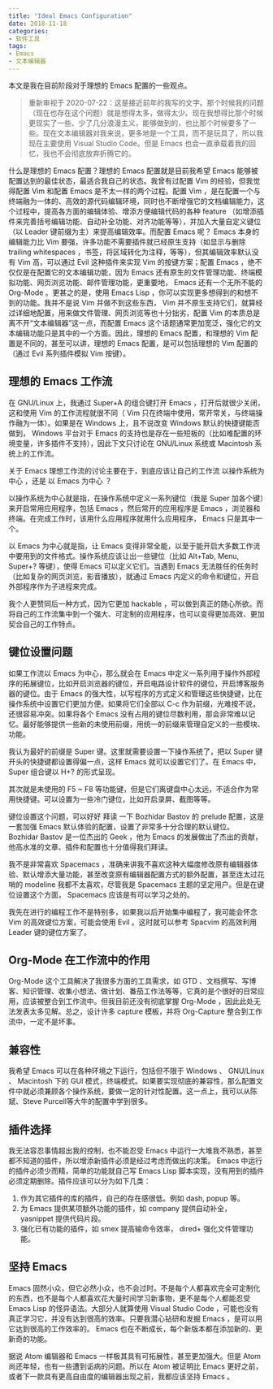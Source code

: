 ```yaml
---
title: "Ideal Emacs Configuration"
date: 2018-11-18
categories:
- 软件工具
tags:
- Emacs
- 文本编辑器
---
```


本文是我在目前阶段对于理想的 Emacs 配置的一些观点。

<!--more-->

> 重新审视于 2020-07-22：这是接近前年的我写的文字。那个时候我的问题（现在也存在这个问题）就是想得太多，做得太少。现在我想得比那个时候更现实了一些、少了几分浪漫主义，能够做到的，也比那个时候要多了一些。现在文本编辑器对我来说，更多地是一个工具，而不是玩具了，所以我现在主要使用 Visual Studio Code。但是 Emacs 也会一直承载着我的回忆，我也不会彻底放弃折腾它的。

什么是理想的 Emacs 配置？理想的 Emacs 配置就是目前我希望 Emacs 能够被配置达到的最佳状态，最适合我自己的状态。我曾有过配置 Vim 的经验，但我觉得配置 Vim 和配置 Emacs 是不太一样的两个过程。配置 Vim ，是在配置一个与终端融为一体的、高效的源代码编辑环境，同时也不断增强它的文档编辑能力，这个过程中，提高各方面的编辑体验、增添方便编辑代码的各种 feature （如增添插件来完善括号编辑功能、自动补全功能、对齐功能等等），并加入大量自定义键位（以 Leader 键前缀为主）来提高编辑效率。而配置 Emacs 呢？ Emacs 本身的编辑能力比 Vim 要强，许多功能不需要插件就已经原生支持（如显示与删除 trailing whitespaces ，书签，将区域转化为注释，等等），但其编辑效率默认没有 Vim 高，可以通过 Evil 这种插件来实现 Vim 的按键方案；配置 Emacs ，绝不仅仅是在配置它的文本编辑功能，因为 Emacs 还有原生的文件管理功能、终端模拟功能、网页浏览功能、邮件管理功能，更重要地， Emacs 还有一个无所不能的 Org-Mode 。更甚之的是，使用 Emacs Lisp ，你可以实现更多想得到的和想不到的功能。我并不是说 Vim 并做不到这些东西， Vim 并不原生支持它们，就算经过详细地配置，用来做文件管理、网页浏览等也十分拙劣，配置 Vim 的本质总是离不开“文本编辑器”这一点，而配置 Emacs 这个话题通常更加宽泛，强化它的文本编辑功能只是其中的一个方面。因此，理想的 Emacs 配置，和理想的 Vim 配置是不同的，甚至可以讲，理想的 Emacs 配置，是可以包括理想的 Vim 配置的（通过 Evil 系列插件模拟 Vim 按键）。

## 理想的 Emacs 工作流

在 GNU/Linux 上，我通过 Super+A 的组合键打开 Emacs ，打开后就很少关闭，这和使用 Vim 的工作流程就很不同（ Vim 只在终端中使用，常开常关，与终端操作融为一体）。如果是在 Windows 上，且不说改变 Windows 默认的快捷键能否做到， Windows 平台对于 Emacs 的支持也是存在一些短板的（比如难配置的环境变量，许多插件不支持），因此下文只讨论在 GNU/Linux 系统或 Macintosh 系统上的工作流。

关于 Emacs 理想工作流的讨论主要在于，到底应该让自己的工作流 以操作系统为中心 ，还是 以 Emacs 为中心 ？

以操作系统为中心就是指，在操作系统中定义一系列键位（我是 Super 加各个键）来开启常用应用程序，包括 Emacs ，然后常开的应用程序是 Emacs ，浏览器和终端。在完成工作时，该用什么应用程序就用什么应用程序， Emacs 只是其中一个。

以 Emacs 为中心就是指，让 Emacs 变得非常全能，以至于能开启大多数工作流中要用到的文件格式。操作系统应该让出一些键位（比如 Alt+Tab, Menu, Super+? 等键），使得 Emacs 可以定义它们。当遇到 Emacs 无法胜任的任务时（比如复杂的网页浏览，影音播放），就通过 Emacs 内定义的命令和键位，开启外部程序作为子进程来完成。

我个人更赞同后一种方式，因为它更加 hackable ，可以做到真正的随心所欲。而将自己的工作流集中到一个强大、可定制的应用程序，也可以变得更加高效、更加契合自己的工作特点。

## 键位设置问题

如果工作流以 Emacs 为中心，那么就会在 Emacs 中定义一系列用于操作外部程序的拓展键位，比如开启浏览器的键位，开启电路设计软件的键位，开启博客服务器的键位。由于 Emacs 的强大性，以写程序的方式定义和管理这些快捷键，比在操作系统中设置它们更加方便。如果将它们全部以 C-c 作为前缀，光难按不说，还很容易冲突。如果将各个 Emacs 没有占用的键位尽数利用，那会非常难以记忆。最好能够提供一些新的未使用前缀，用统一的前缀来管理自定义的一些模块、功能。

我认为最好的前缀是 Super 键。这里就需要设置一下操作系统了，把以 Super 键开头的快捷键都设置得偏一点，这样 Emacs 就可以设置它们了。在 Emacs 中， Super 组合键以 H+? 的形式呈现。

其次就是未使用的 F5 ~ F8 等功能键，但是它们离键盘中心太远，不适合作为常用快捷键。可以设置为一些冷门键位，比如开启录屏、截图等等。

键位设置这个问题，可以好好 拜读 一下 Bozhidar Bastov 的 prelude 配置，这是一套加强 Emacs 默认体验的配置，设置了非常多十分合理的默认键位。 Bozhidar Bastov 是一位杰出的 Geek ，他为 Emacs 的发展做出了杰出的贡献，他高水准的文章、插件和配置也十分值得我们拜读。

我不是非常喜欢 Spacemacs ，准确来讲我不喜欢这种大幅度修改原有编辑器体验、默认增添大量功能，甚至改变原有编辑器配置方式的额外配置，甚至连太过花哨的 modeline 我都不太喜欢，尽管我是 Spacemacs 主题的坚定用户。但是在键位设置这个方面， Spacemacs 应该是有可以学习之处的。

我先在进行的编程工作不是特别多，如果我以后开始集中编程了，我可能会怀念 Vim 的高效键位方案，可能会使用 Evil 。这时就可以参考 Spacvim 的高效利用 Leader 键的键位方案了。

## Org-Mode 在工作流中的作用

Org-Mode 这个工具解决了我很多方面的工具需求，如 GTD 、文档撰写、写博客、知识管理、收集小想法、做计划、番茄工作法等等，它真的是个很好的日常应用，应该被整合到工作流中。但我目前还没有彻底掌握 Org-Mode ，因此此处无法发表太多见解。总之，设计许多 capture 模板，并将 Org-Capture 整合到工作流中，一定不是坏事。

## 兼容性

我希望 Emacs 可以在各种环境之下运行，包括但不限于 Windows 、 GNU/Linux 、 Macintosh 下的 GUI 模式，终端模式。如果要实现彻底的兼容性，那么配置文件中就必须兼顾各个操作系统，要做一定的针对性配置。这一点上，我可以从陈斌、Steve Purcell等大牛的配置中学到很多。

## 插件选择

我无法容忍事情超出我的控制，也不能忍受 Emacs 中运行一大堆我不熟悉，甚至都不知道的插件，所以增添新插件必须是经过考虑而做出的决策。 Emacs 中运行的插件必须少而精，简单的功能就自己写 Emacs Lisp 脚本实现，没有用到的插件必须定期删除。插件应该可以分为如下几类：

1. 作为其它插件的库的插件，自己的存在感很低。例如 dash, popup 等。
2. 为 Emacs 提供某项额外功能的插件，如 company 提供自动补全， yasnippet 提供代码片段。
3. 强化已有功能的插件，如 smex 提高输命令效率， dired+ 强化文件管理功能。

## 坚持 Emacs

Emacs 固然小众，但它必然小众，也不会过时。不是每个人都喜欢完全可定制化的东西，也不是每个人都喜欢花大量时间学习新事物，更不是每个人都能忍受 Emacs Lisp 的怪异语法。大部分人就算使用 Visual Studio Code ，可能也没有真正学习它，并没有达到很高的效率。只要我潜心钻研和发掘 Emacs ，是可以用它达到很高的工作效率的。 Emacs 也在不断成长，每个新版本都在添加新的、更新奇的功能。

据说 Atom 编辑器和 Emacs 一样极其具有可拓展性，甚至更加强大。但是 Atom 尚还年轻，也有一些遭到诟病的问题。所以在 Atom 被证明比 Emacs 更好之前，或者下一款具有更高自由度的编辑器出现之前，我都应该坚持 Emacs 。